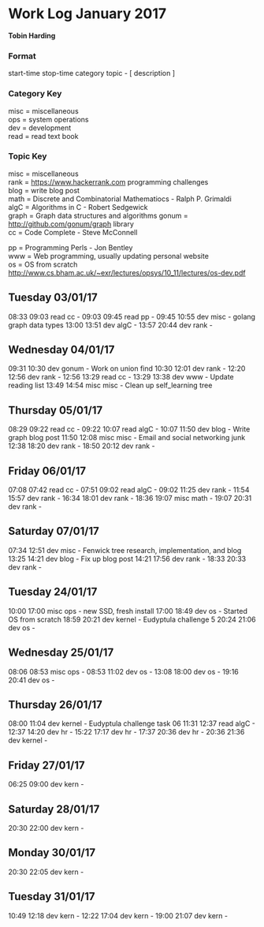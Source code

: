 Work Log January 2017
=====================  
**Tobin Harding**    
    
### Format    
start-time stop-time category topic - [ description ]    
    
### Category Key    
misc = miscellaneous    
ops = system operations    
dev = development    
read = read text book    
    
### Topic Key    
misc = miscellaneous    
rank = https://www.hackerrank.com programming challenges  
blog = write blog post  
math = Discrete and Combinatorial Mathematiocs - Ralph P. Grimaldi  
algC = Algorithms in C - Robert Sedgewick  
graph = Graph data structures and algorithms
gonum = http://github.com/gonum/graph library  
cc = Code Complete - Steve McConnell  

pp = Programming Perls - Jon Bentley  
www = Web programming, usually updating personal website  
os = OS from scratch
http://www.cs.bham.ac.uk/~exr/lectures/opsys/10_11/lectures/os-dev.pdf  

Tuesday 03/01/17
----------------
08:33 09:03 read cc -
09:03 09:45 read pp -
09:45 10:55 dev misc - golang graph data types
13:00 13:51 dev algC -
13:57 20:44 dev rank -

Wednesday 04/01/17
------------------
09:31 10:30 dev gonum - Work on union find
10:30 12:01 dev rank -
12:20 12:56 dev rank - 
12:56 13:29 read cc -
13:29 13:38 dev www - Update reading list
13:49 14:54 misc misc - Clean up self_learning tree

Thursday 05/01/17
-----------------
08:29 09:22 read cc -
09:22 10:07 read algC -
10:07 11:50 dev blog - Write graph blog post
11:50 12:08 misc misc - Email and social networking junk
12:38 18:20 dev rank -
18:50 20:12 dev rank -

Friday 06/01/17
---------------
07:08 07:42 read cc -
07:51 09:02 read algC -
09:02 11:25 dev rank -
11:54 15:57 dev rank -
16:34 18:01 dev rank -
18:36 19:07 misc math -
19:07 20:31 dev rank -

Saturday 07/01/17
-----------------
07:34 12:51 dev misc - Fenwick tree research, implementation, and blog
13:25 14:21 dev blog - Fix up blog post
14:21 17:56 dev rank -
18:33 20:33 dev rank -

Tuesday 24/01/17
----------------
10:00 17:00 misc ops - new SSD, fresh install
17:00 18:49 dev os - Started OS from scratch
18:59 20:21 dev kernel - Eudyptula challenge 5
20:24 21:06 dev os -

Wednesday 25/01/17
------------------
08:06 08:53 misc ops -
08:53 11:02 dev os -
13:08 18:00 dev os -
19:16 20:41 dev os -

Thursday 26/01/17
-----------------
08:00 11:04 dev kernel - Eudyptula challenge task 06
11:31 12:37 read algC -
12:37 14:20 dev hr -
15:22 17:17 dev hr -
17:37 20:36 dev hr -
20:36 21:36 dev kernel -

Friday 27/01/17
---------------
06:25 09:00 dev kern -

Saturday 28/01/17
-----------------
20:30 22:00 dev kern -

Monday 30/01/17
---------------
20:30 22:05 dev kern -
  
Tuesday 31/01/17
----------------
10:49 12:18 dev kern -
12:22 17:04 dev kern -
19:00 21:07 dev kern -
